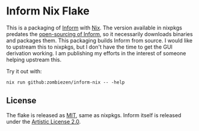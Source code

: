 # Inform Nix Flake

This is a packaging of [Inform][] with [Nix][].
The version available in nixpkgs predates the [open-sourcing of Inform][],
so it necessarily downloads binaries and packages them.
This packaging builds Inform from source.
I would like to upstream this to nixpkgs,
but I don't have the time to get the GUI derivation working.
I am publishing my efforts in the interest of someone helping upstream this.

Try it out with:

```shell
nix run github:zombiezen/inform-nix -- -help
```

[Inform]: https://ganelson.github.io/inform-website/
[Nix]: https://nixos.org/
[open-sourcing of Inform]: https://intfiction.org/t/inform-7-v10-1-0-is-now-open-source/55674

## License

The flake is released as [MIT](./LICENSE), same as nixpkgs.
Inform itself is released under the [Artistic License 2.0][].

[Artistic License 2.0]: https://github.com/ganelson/inform/blob/v10.1.2/LICENSE
